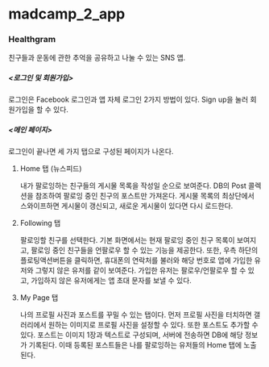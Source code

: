 # madcamp_2_app

### Healthgram

친구들과 운동에 관한 추억을 공유하고 나눌 수 있는 SNS 앱.

##### <로그인 및 회원가입>

로그인은 Facebook 로그인과 앱 자체 로그인 2가지 방법이 있다. Sign up을 눌러 회원가입을 할 수 있다.


##### <메인 페이지>

로그인이 끝나면 세 가지 탭으로 구성된 페이지가 나온다.

1. Home 탭 (뉴스피드)

   내가 팔로잉하는 친구들의 게시물 목록을 작성일 순으로 보여준다. DB의 Post 콜렉션을 참조하여 팔로잉 중인 친구의 포스트만 가져온다.
   게시물 목록의 최상단에서 스와이프하면 게시물이 갱신되고, 새로운 게시물이 있다면 다시 로드한다.

2. Following 탭

   팔로잉할 친구를 선택한다. 기본 화면에서는 현재 팔로잉 중인 친구 목록이 보여지고, 팔로잉 중인 친구들을 언팔로우 할 수 있는 기능을 제공한다.
   또한, 우측 하단의 플로팅액션버튼을 클릭하면, 휴대폰의 연락처를 불러와 해당 번호로 앱에 가입한 유저와 그렇지 않은 유저를 같이 보여준다. 가입한 유저는 팔로우/언팔로우 할 수 있고, 가입하지 않은 유저에게는 앱 초대 문자를 보낼 수 있다.

3. My Page 탭

   나의 프로필 사진과 포스트를 꾸밀 수 있는 탭이다. 먼저 프로필 사진을 터치하면 갤러리에서 원하는 이미지로 프로필 사진을 설정할 수 있다. 또한 포스트도 추가할 수 있다. 포스트는 이미지 1장과 텍스트로 구성되며, 서버에 전송하면 DB에 해당 정보가 기록된다. 이때 등록된 포스트들은 나를 팔로잉하는 유저들의 Home 탭에 노출된다.
